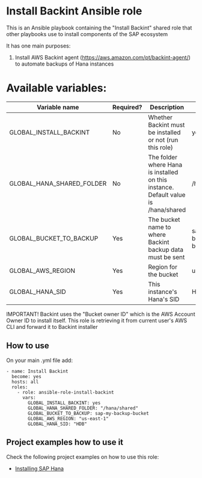 # Install Backint Ansible role

This is an Ansible playbook containing the "Install Backint" shared role that other playbooks use to install components of the SAP ecosystem

It has one main purposes:

1. Install AWS Backint agent (https://aws.amazon.com/pt/backint-agent/) to automate backups of Hana instances

# Available variables:

Variable name | Required? | Description | Example
--- | --- | --- | ---
GLOBAL_INSTALL_BACKINT | No | Whether Backint must be installed or not (run this role) | yes
GLOBAL_HANA_SHARED_FOLDER | No | The folder where Hana is installed on this instance. Default value is /hana/shared | /hana/shared
GLOBAL_BUCKET_TO_BACKUP | Yes | The bucket name to where Backint backup data must be sent | sap-my-backup-bucket
GLOBAL_AWS_REGION | Yes | Region for the bucket | us-east-1
GLOBAL_HANA_SID | Yes | This instance's Hana's SID | HD0

IMPORTANT! Backint uses the "Bucket owner ID" which is the AWS Account Owner ID to install itself. This role is retrieving it from current user's AWS CLI and forward it to Backint installer

## How to use

On your main .yml file add:

```
- name: Install Backint
  become: yes
  hosts: all
  roles:
    - role: ansible-role-install-backint
      vars:
        GLOBAL_INSTALL_BACKINT: yes
        GLOBAL_HANA_SHARED_FOLDER: "/hana/shared"
        GLOBAL_BUCKET_TO_BACKUP: sap-my-backup-bucket
        GLOBAL_AWS_REGION: "us-east-1"
        GLOBAL_HANA_SID: "HDB"
```

## Project examples how to use it

Check the following project examples on how to use this role:

* <a href=https://gitlab.aws.dev/sap-devops/configuration-management/ansible/aws-sap-hana>Installing SAP Hana</a>